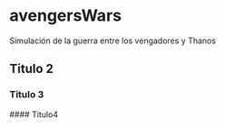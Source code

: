 # avengersWars
Simulación de la guerra entre los vengadores y Thanos

## Titulo 2
### Titulo 3
#### Titulo4
